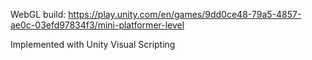 WebGL build: https://play.unity.com/en/games/9dd0ce48-79a5-4857-ae0c-03efd97834f3/mini-platformer-level

Implemented with Unity Visual Scripting

